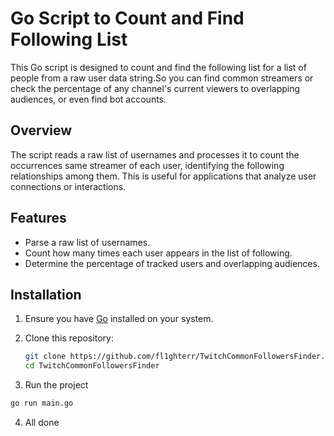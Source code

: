# Go Script to Count and Find Following List

This Go script is designed to count and find the following list for a list of people from a raw user data string.So you can find common streamers or check the percentage of any channel's current viewers to overlapping audiences, or even find bot accounts.

## Overview

The script reads a raw list of usernames and processes it to count the occurrences same streamer of each user, identifying the following relationships among them. This is useful for applications that analyze user connections or interactions.

## Features

- Parse a raw list of usernames.
- Count how many times each user appears in the list of following.
- Determine the percentage of tracked users and overlapping audiences.

## Installation

1. Ensure you have [Go](https://golang.org/dl/) installed on your system.

2. Clone this repository:

   ```bash
   git clone https://github.com/fl1ghterr/TwitchCommonFollowersFinder.git
   cd TwitchCommonFollowersFinder
   ```
3. Run the project
  ```bash
  go run main.go
  ```

4. All done
